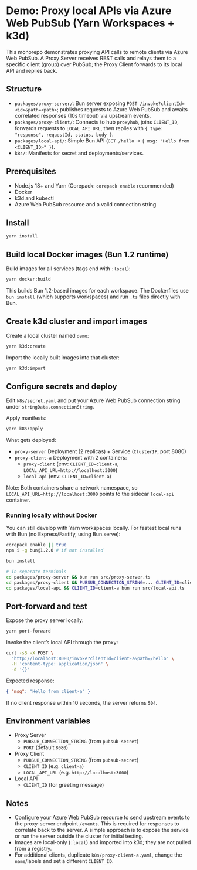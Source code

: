 # Demo: Proxy local APIs via Azure Web PubSub (Yarn Workspaces + k3d)

This monorepo demonstrates proxying API calls to remote clients via Azure Web PubSub. A Proxy Server receives REST calls and relays them to a specific client (group) over PubSub; the Proxy Client forwards to its local API and replies back.

## Structure

- `packages/proxy-server/`: Bun server exposing `POST /invoke?clientId=<id>&path=<path>`; publishes requests to Azure Web PubSub and awaits correlated responses (10s timeout) via upstream events.
- `packages/proxy-client/`: Connects to hub `proxyhub`, joins `CLIENT_ID`, forwards requests to `LOCAL_API_URL`, then replies with `{ type: "response", requestId, status, body }`.
- `packages/local-api/`: Simple Bun API (`GET /hello` → `{ msg: "Hello from <CLIENT_ID>" }`).
- `k8s/`: Manifests for secret and deployments/services.

## Prerequisites

- Node.js 18+ and Yarn (Corepack: `corepack enable` recommended)
- Docker
- k3d and kubectl
- Azure Web PubSub resource and a valid connection string

## Install

```bash
yarn install
```

## Build local Docker images (Bun 1.2 runtime)

Build images for all services (tags end with `:local`):

```bash
yarn docker:build
```

This builds Bun 1.2-based images for each workspace. The Dockerfiles use `bun install` (which supports workspaces) and run `.ts` files directly with Bun.

## Create k3d cluster and import images

Create a local cluster named `demo`:

```bash
yarn k3d:create
```

Import the locally built images into that cluster:

```bash
yarn k3d:import
```

## Configure secrets and deploy

Edit `k8s/secret.yaml` and put your Azure Web PubSub connection string under `stringData.connectionString`.

Apply manifests:

```bash
yarn k8s:apply
```

What gets deployed:

- `proxy-server` Deployment (2 replicas) + Service (`ClusterIP`, port 8080)
- `proxy-client-a` Deployment with 2 containers:
  - `proxy-client` (env: `CLIENT_ID=client-a`, `LOCAL_API_URL=http://localhost:3000`)
  - `local-api` (env: `CLIENT_ID=client-a`)

Note: Both containers share a network namespace, so `LOCAL_API_URL=http://localhost:3000` points to the sidecar `local-api` container.

### Running locally without Docker

You can still develop with Yarn workspaces locally. For fastest local runs with Bun (no Express/Fastify, using Bun.serve):

```bash
corepack enable || true
npm i -g bun@1.2.0 # if not installed

bun install

# In separate terminals
cd packages/proxy-server && bun run src/proxy-server.ts
cd packages/proxy-client && PUBSUB_CONNECTION_STRING=... CLIENT_ID=client-a LOCAL_API_URL=http://localhost:3000 bun run src/proxy-client.ts
cd packages/local-api && CLIENT_ID=client-a bun run src/local-api.ts
```

## Port-forward and test

Expose the proxy server locally:

```bash
yarn port-forward
```

Invoke the client’s local API through the proxy:

```bash
curl -sS -X POST \
  "http://localhost:8080/invoke?clientId=client-a&path=/hello" \
  -H 'content-type: application/json' \
  -d '{}'
```

Expected response:

```json
{ "msg": "Hello from client-a" }
```

If no client response within 10 seconds, the server returns `504`.

## Environment variables

- Proxy Server
  - `PUBSUB_CONNECTION_STRING` (from `pubsub-secret`)
  - `PORT` (default `8080`)
- Proxy Client
  - `PUBSUB_CONNECTION_STRING` (from `pubsub-secret`)
  - `CLIENT_ID` (e.g. `client-a`)
  - `LOCAL_API_URL` (e.g. `http://localhost:3000`)
- Local API
  - `CLIENT_ID` (for greeting message)

## Notes

- Configure your Azure Web PubSub resource to send upstream events to the proxy-server endpoint `/events`. This is required for responses to correlate back to the server. A simple approach is to expose the service or run the server outside the cluster for initial testing.
- Images are local-only (`:local`) and imported into k3d; they are not pulled from a registry.
- For additional clients, duplicate `k8s/proxy-client-a.yaml`, change the `name`/labels and set a different `CLIENT_ID`.
